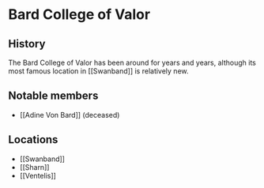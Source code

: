 # Bard College of Valor
## History
The Bard College of Valor has been around for years and years, although its most famous location in [[Swanband]] is relatively new. 

## Notable members
- [[Adine Von Bard]] (deceased)

## Locations
- [[Swanband]]
- [[Sharn]]
- [[Ventelis]]
